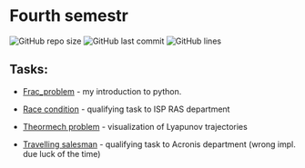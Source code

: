 # Fourth semestr

![GitHub repo size](https://img.shields.io/github/repo-size/uslsteen/4sem?style=for-the-badge)
![GitHub last commit](https://img.shields.io/github/last-commit/uslsteen/4sem?color=red&style=for-the-badge)
![GitHub lines](https://img.shields.io/tokei/lines/github/uslsteen/4sem?style=for-the-badge)

## Tasks: 

- [Frac_problem](https://github.com/uslsteen/4_sem/tree/main/Frac_problem) - my introduction to python.

- [Race condition](https://github.com/uslsteen/4_sem/tree/main/ISP_task/race_cond) - qualifying task to ISP RAS department

- [Theormech problem](https://github.com/uslsteen/4_sem/tree/main/Theormech_problem) - visualization of Lyapunov trajectories

- [Travelling salesman](https://github.com/uslsteen/4_sem/tree/main/acronis_task/travelling_salesman) - qualifying task to Acronis department (wrong impl. due luck of the time)
